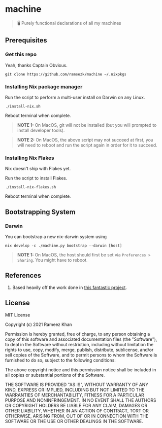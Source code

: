 # machine
> 🖥 Purely functional declarations of all my machines

## Prerequisites
### Get this repo
Yeah, thanks Captain Obvious.

```console
git clone https://github.com/rameezk/machine ~/.nixpkgs
```

### Installing Nix package manager
Run the script to perform a multi-user install on Darwin on any Linux. 
```console
./install-nix.sh
```
Reboot terminal when complete.

> **NOTE 1:** On MacOS, git will not be installed (but you will prompted to install developer tools).

> **NOTE 2:** On MacOS, the above script may not succeed at first, you will need to reboot and run the script again in order for it to succeed.

### Installing Nix Flakes
Nix doesn't ship with Flakes yet.

Run the script to install Flakes.
```console
./install-nix-flakes.sh
```
Reboot terminal when complete.


## Bootstrapping System
### Darwin
You can bootstrap a new nix-darwin system using
```console
nix develop -c ./machine.py bootstrap --darwin [host]
```

> **NOTE 1:** On MacOS, the host should first be set via `Preferences > Sharing`. You might have to reboot.


## References
1. Based heavily off the work done in [this fantastic project](https://github.com/kclejeune/system).

## License

MIT License

Copyright (c) 2021 Rameez Khan

Permission is hereby granted, free of charge, to any person obtaining a copy
of this software and associated documentation files (the "Software"), to deal
in the Software without restriction, including without limitation the rights
to use, copy, modify, merge, publish, distribute, sublicense, and/or sell
copies of the Software, and to permit persons to whom the Software is
furnished to do so, subject to the following conditions:

The above copyright notice and this permission notice shall be included in all
copies or substantial portions of the Software.

THE SOFTWARE IS PROVIDED "AS IS", WITHOUT WARRANTY OF ANY KIND, EXPRESS OR
IMPLIED, INCLUDING BUT NOT LIMITED TO THE WARRANTIES OF MERCHANTABILITY,
FITNESS FOR A PARTICULAR PURPOSE AND NONINFRINGEMENT. IN NO EVENT SHALL THE
AUTHORS OR COPYRIGHT HOLDERS BE LIABLE FOR ANY CLAIM, DAMAGES OR OTHER
LIABILITY, WHETHER IN AN ACTION OF CONTRACT, TORT OR OTHERWISE, ARISING FROM,
OUT OF OR IN CONNECTION WITH THE SOFTWARE OR THE USE OR OTHER DEALINGS IN THE
SOFTWARE.
